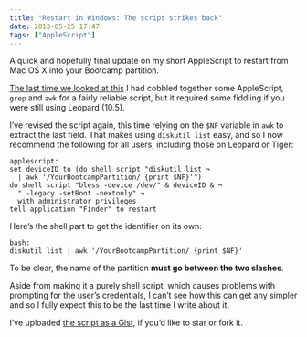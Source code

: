 ```yaml
---
title: "Restart in Windows: The script strikes back"
date: 2013-05-25 17:47
tags: ["AppleScript"]
---
```


A quick and hopefully final update on my short AppleScript to restart from Mac OS X into your Bootcamp partition.

[The last time we looked at this][1] I had cobbled together some AppleScript, `grep` and `awk` for a fairly reliable script, but it required some fiddling if you were still using Leopard (10.5).

I’ve revised the script again, this time relying on the `$NF` variable in `awk` to extract the last field. That makes using `diskutil list` easy, and so I now recommend the following for all users, including those on Leopard or Tiger:

    applescript:
    set deviceID to (do shell script "diskutil list ¬
      | awk '/YourBootcampPartition/ {print $NF}'")
    do shell script "bless -device /dev/" & deviceID & ¬
      " -legacy -setBoot -nextonly" ¬
      with administrator privileges
    tell application "Finder" to restart

[1]: /2012/10/restart-in-windows-revenge-of-the-script/

Here’s the shell part to get the identifier on its own:

    bash:
    diskutil list | awk '/YourBootcampPartition/ {print $NF}'

To be clear, the name of the partition **must go between the two slashes**.

Aside from making it a purely shell script, which causes problems with prompting for the user’s credentials, I can’t see how this can get any simpler and so I fully expect this to be the last time I write about it.

I’ve uploaded [the script as a Gist][2], if you’d like to star or fork it.

[2]: https://gist.github.com/robjwells/3681949
